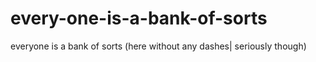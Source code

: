 # every-one-is-a-bank-of-sorts
everyone is a bank of sorts (here without any dashes| seriously though)

